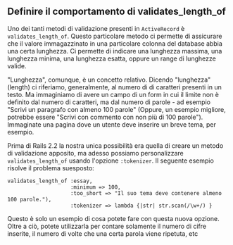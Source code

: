 ## Definire il comportamento di validates\_length\_of

Uno dei tanti metodi di validazione presenti in `ActiveRecord` è `validates_length_of`. Questo particolare metodo ci permette di assicurare che il valore immagazzinato in una particolare colonna del database abbia una certa lunghezza. Ci permette di indicare una lunghezza massima, una lunghezza minima, una lunghezza esatta, oppure un range di lunghezze valide.

"Lunghezza", comunque, è un concetto relativo. Dicendo "lunghezza" (length) ci riferiamo, generalmente, al numero di di caratteri presenti in un testo. Ma immaginiamo di avere un campo di un form in cui il limite non è definito dal numero di caratteri, ma dal numero di parole - ad esempio "Scrivi un paragrafo con almeno 100 parole" (Oppure, un esempio migliore, potrebbe essere "Scrivi con commento con non più di 100 parole"). Immaginate una pagina dove un utente deve inserire un breve tema, per esempio.

Prima di Rails 2.2 la nostra unica possibilità era quella di creare un metodo di validazione apposito, ma adesso possiamo personalizzare `validates_length_of` usando l'opzione `:tokenizer`. Il seguente esempio risolve il problema suesposto:

	validates_length_of :essay,
	                    :minimum => 100,
	                    :too_short => "Il suo tema deve contenere almeno 100 parole."),
	                    :tokenizer => lambda {|str| str.scan(/\w+/) }

Questo è solo un esempio di cosa potete fare con questa nuova opzione. Oltre a ciò, potete utilizzarla per contare solamente il numero di cifre inserite, il numero di volte che una certa parola viene ripetuta, etc
